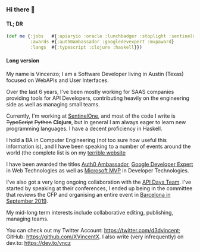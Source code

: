 ### Hi there 👋

#### TL; DR

```clojure
(def me {:jobs   #{:apiaryio :oracle :lunchbadger :stoplight :sentinelone}
         :awards #{:auth0ambassador :googledevexpert :mvpaward}
         :langs  #{:typescript :clojure :haskell}})
```

#### Long version

My name is Vincenzo; I am a Software Developer living in Austin (Texas) focused on WebAPIs and User Interfaces. 

Over the last 6 years, I've been mostly working for SAAS companies providing tools for API Developers, contributing heavily on the engineering side as well as managing small teams.

Currently, I'm working at [SentinelOne](https://sentinelone.com), and most of the code I write is ~~TypeScript~~ ~~Python~~ **Clojure**, but in general I am always eager to learn new programming languages. I have a decent proficiency in Haskell.

I hold a BA in Computer Engineering (not too sure how useful this information is), and I have been speaking to a number of events around the world (the complete list is on my [terrible website](https://vncz.codes/talks)

I have been awarded the titles [Auth0 Ambassador](https://auth0.com/blog/authors/vincenzo-chianese/), [Google Developer Expert](https://developers.google.com/community/experts/directory/profile/profile-vincenzo-chianese) in Web Technologies as well as [Microsoft MVP](https://mvp.microsoft.com/en-us/PublicProfile/5003614?fullName=Vincenzo%20Chianese) in Developer Technologies.

I've also got a very long ongoing collaboration with the [API Days Team](https://apidays.co/meet-the-team). I've started by speaking at their conferences, I ended up being in the committee that reviews the CFP and organising an entire event in [Barcelona in September 2019](https://www.youtube.com/watch?v=6NLXKhpv8I8&t=380s).

My mid-long term interests include collaborative editing, publishing, managing teams.

You can check out my Twitter Account: https://twitter.com/d3dvincent; GitHub: https://github.com/XVincentX. I also write (very infrequently) on dev.to: https://dev.to/vncz
